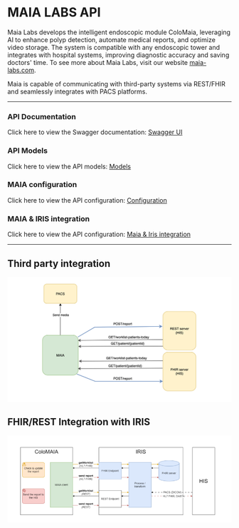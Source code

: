 # MAIA LABS API

Maia Labs develops the intelligent endoscopic module ColoMaia, leveraging AI to enhance polyp detection, automate
medical reports, and optimize video storage. The system is compatible with any endoscopic tower and integrates with
hospital systems, improving diagnostic accuracy and saving doctors' time. To see more about Maia Labs, visit our
website [maia-labs.com](https://maia-labs.com).

Maia is capable of communicating with third-party systems via REST/FHIR and seamlessly integrates with PACS platforms.

----

### API Documentation

Click here to view the Swagger documentation:
[Swagger UI](https://editor.swagger.io/?url=https://raw.githubusercontent.com/maia-labs-dev/mbox-api/main/api/maia-lab-swagger-new.json)

### API Models

Click here to view the API models: [Models](docs/README-MODELS.md)

### MAIA configuration

Click here to view the API configuration: [Configuration](docs/README-CONFIGURATION.md)

### MAIA & IRIS integration

Click here to view the API configuration: [Maia & Iris integration](docs/ColoMAIA_IRIS.pptx)

----

## Third party integration

![third_party_integration.png](docs/img/third_party_integration.png)

## FHIR/REST Integration with IRIS

![fhir_rest_integration.png](docs/img/fhir_rest_integration.png)

